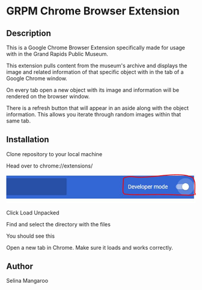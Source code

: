 # GRPM Chrome Browser Extension

## Description

This is a Google Chrome Browser Extension specifically made for usage with in the Grand Rapids Public Museum.

This extension pulls content from the museum's archive and displays the image and related information of that specific object with in the tab of a Google Chrome window.

On every tab open a new object with its image and information will be rendered on the browser window.

There is a refresh button that will appear in an aside along with the object information. This allows you iterate through random images within that same tab.

## Installation

Clone repository to your local machine

Head over to chrome://extensions/

![At the top right, turn on Developer mode.](/assets/images/readme/1.JPG)

Click Load Unpacked

Find and select the directory with the files

You should see this

Open a new tab in Chrome. Make sure it loads and works correctly.

## Author
Selina Mangaroo
